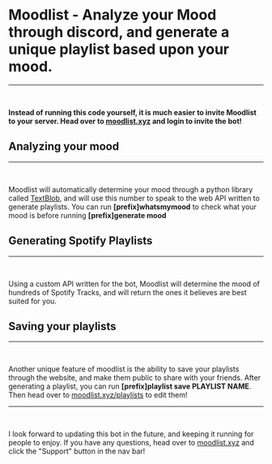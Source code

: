 # Moodlist - Analyze your Mood through discord, and generate a unique playlist based upon your mood.
<hr><br>

<strong>Instead of running this code yourself, it is much easier to invite Moodlist to your server. Head over to [moodlist.xyz](https://moodlist.xyz) and login to invite the bot!</strong>

## Analyzing your mood
<hr><br>

Moodlist will automatically determine your mood through a python library called [TextBlob](https://textblob.readthedocs.io/en/dev/), and will use this number to speak to the web API written to generate playlists. You can run <strong>[prefix]whatsmymood</strong> to check what your mood is before running <strong>[prefix]generate mood</strong>

## Generating Spotify Playlists
<hr><br>

Using a custom API written for the bot, Moodlist will determine the mood of hundreds of Spotify Tracks, and will return the ones it believes are best suited for you.

## Saving your playlists
<hr><br>

Another unique feature of moodlist is the ability to save your playlists through the website, and make them public to share with your friends. After generating a playlist, you can run <strong>[prefix]playlist save PLAYLIST NAME</strong>. Then head over to [moodlist.xyz/playlists](https://moodlist.xyz/playlists) to edit them!

<hr><br>

I look forward to updating this bot in the future, and keeping it running for people to enjoy. If you have any questions, head over to [moodlist.xyz](https://moodlist.xyz) and click the "Support" button in the nav bar!
